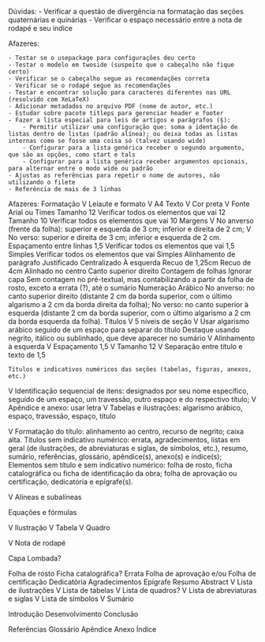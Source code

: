Dúvidas:
	- Verificar a questão de divergência na formatação das seções quaternárias e quinárias
	- Verificar o espaço necessário entre a nota de rodapé e seu índice

Afazeres: 

    - Testar se o usepackage para configurações deu certo
    - Testar o modelo em twoside (suspeito que o cabeçalho não fique certo)
    - Verificar se o cabeçalho segue as recomendações correta
    - Verificar se o rodapé segue as recomendações
    - Testar e encontrar solução para caracteres diferentes nas URL (resolvido com XeLaTeX)
    - Adicionar metadados no arquivo PDF (nome de autor, etc.)
    - Estudar sobre pacote titleps para gerenciar header e footer
    - Fazer a lista especial para leis de artigos e parágrafos (§):
		- Permitir utilizar uma configuração que: soma a identação de listas dentro de listas (padrão alínea); ou deixa todas as listas internas como se fosse uma coisa só (talvez usando wide)
		- Configurar para a lista genérica receber o segundo argumento, que são as opções, como start e tals
		- Configurar para a lista genérica receber argumentos opcionais, para alternar entre o modo wide ou padrão
	- Ajustas as referências para repetir o nome de autores, não utilizando o filete
	- Referência de mais de 3 linhas


Afazeres:
Formatação
V	Leiaute e formato
V		A4
	Texto
V		Cor preta
V		Fonte Arial ou Times
		Tamanho 12
			Verificar todos os elementos que vai 12
		Tamanho 10
			Verificar todos os elementos que vai 10
	Margens
V		No anverso (frente da folha): superior e esquerda de 3 cm; inferior e direita de 2 cm;
V		No verso: superior e direita de 3 cm; inferior e esquerda de 2 cm.
	Espaçamento entre linhas
		1,5
			Verificar todos os elementos que vai 1,5
		Simples
			Verificar todos os elementos que vai Simples
	Alinhamento de parágrafo
		Justificado
		Centralizado
		À esquerda
		Recuo de 1,25cm
		Recuo de 4cm
		Alinhado no centro
		Canto superior direito
	Contagem de folhas
		Ignorar capa
		Sem contagem no pré-textual, mas contabilizando a partir da folha de rosto, exceto a errata (?), até o sumário
	Numeração
		Arábico
		No anverso: no canto superior direito (distante 2 cm da borda superior, com o último algarismo a 2 cm da borda direita da folha);
		No verso: no canto superior à esquerda (distante 2 cm da borda superior, com o último algarismo a 2 cm da borda esquerda da folha).
	Títulos
V		5 níveis de seção
V		Usar algarismo arábico seguido de um espaço para separar do título
		Destaque usando negrito, itálico ou sublinhado, que deve aparecer no sumário
V		Alinhamento à esquerda
V		Espaçamento 1,5
V		Tamanho 12
V		Separação entre título e texto de 1,5

	Títulos e indicativos numéricos das seções (tabelas, figuras, anexos, etc.)
V		Identificação sequencial de itens: designados por seu nome específico, seguido de um espaço, um travessão, outro espaço e do respectivo título;
V		Apêndice e anexo: usar letra
V		Tabelas e ilustrações: algarismo arábico, espaço, travessão, espaço, título

V		Formatação do título: alinhamento ao centro, recurso de negrito; caixa alta.
		Títulos sem indicativo numérico: errata, agradecimentos, listas em geral (de ilustrações, de abreviaturas e siglas, de símbolos, etc.), resumo, sumário, referências, glossário, apêndice(s), anexo(s) e índice(s);
		Elementos sem título e sem indicativo numérico: folha de rosto, ficha catalográfica ou ficha de identificação da obra; folha de aprovação ou certificação, dedicatória e epígrafe(s).

V Alíneas e subalíneas

Equações e fórmulas

V Ilustração
V Tabela
V Quadro

V Nota de rodapé

Capa
Lombada?

Folha de rosto
Ficha catalográfica?
Errata
Folha de aprovação e/ou Folha de certificação
Dedicatória
Agradecimentos
Epígrafe
Resumo
Abstract
V Lista de ilustrações
V Lista de tabelas
V Lista de quadros?
V Lista de abreviaturas e siglas
V Lista de símbolos
V Sumário

Introdução
Desenvolvimento
Conclusão

Referências
Glossário
Apêndice
Anexo
Índice
